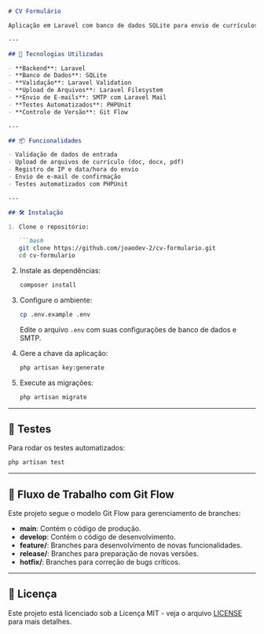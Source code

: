 ````markdown
# CV Formulário

Aplicação em Laravel com banco de dados SQLite para envio de currículos. Inclui validação de dados, upload de arquivos (doc, docx, pdf), registro de IP e data/hora, envio de confirmação por e-mail via SMTP e testes automatizados com PHPUnit.

---

## 🚀 Tecnologias Utilizadas

- **Backend**: Laravel
- **Banco de Dados**: SQLite
- **Validação**: Laravel Validation
- **Upload de Arquivos**: Laravel Filesystem
- **Envio de E-mails**: SMTP com Laravel Mail
- **Testes Automatizados**: PHPUnit
- **Controle de Versão**: Git Flow

---

## 📦 Funcionalidades

- Validação de dados de entrada
- Upload de arquivos de currículo (doc, docx, pdf)
- Registro de IP e data/hora do envio
- Envio de e-mail de confirmação
- Testes automatizados com PHPUnit

---

## 🛠️ Instalação

1. Clone o repositório:

   ```bash
   git clone https://github.com/joaodev-2/cv-formulario.git
   cd cv-formulario
````

2. Instale as dependências:

   ```bash
   composer install
   ```

3. Configure o ambiente:

   ```bash
   cp .env.example .env
   ```

   Edite o arquivo `.env` com suas configurações de banco de dados e SMTP.

4. Gere a chave da aplicação:

   ```bash
   php artisan key:generate
   ```

5. Execute as migrações:

   ```bash
   php artisan migrate
   ```

---

## 🧪 Testes

Para rodar os testes automatizados:

```bash
php artisan test
```

---

## 🧭 Fluxo de Trabalho com Git Flow

Este projeto segue o modelo Git Flow para gerenciamento de branches:

* **main**: Contém o código de produção.
* **develop**: Contém o código de desenvolvimento.
* **feature/**: Branches para desenvolvimento de novas funcionalidades.
* **release/**: Branches para preparação de novas versões.
* **hotfix/**: Branches para correção de bugs críticos.

---

## 📄 Licença

Este projeto está licenciado sob a Licença MIT - veja o arquivo [LICENSE](LICENSE) para mais detalhes.

